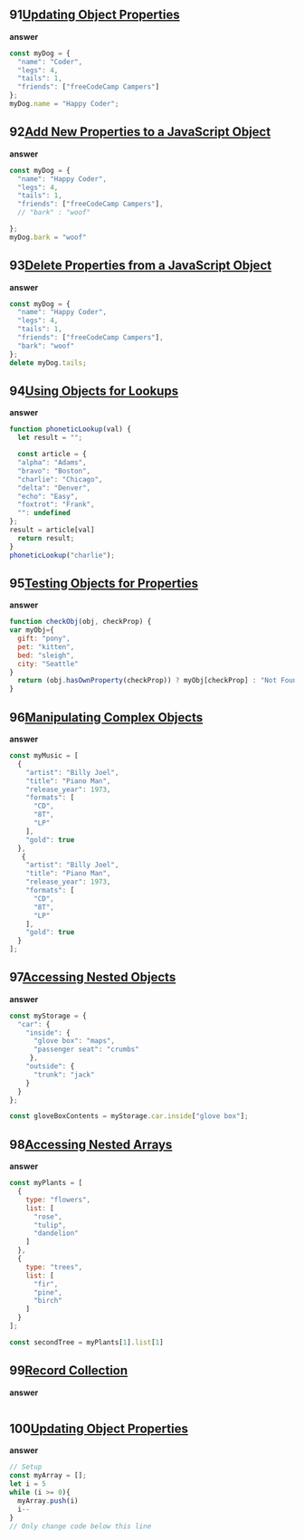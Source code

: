## 91[Updating Object Properties](https://www.freecodecamp.org/learn/javascript-algorithms-and-data-structures/basic-javascript/updating-object-properties)

**answer**

```js
const myDog = {
  "name": "Coder",
  "legs": 4,
  "tails": 1,
  "friends": ["freeCodeCamp Campers"]
};
myDog.name = "Happy Coder";
```

## 92[Add New Properties to a JavaScript Object](https://www.freecodecamp.org/learn/javascript-algorithms-and-data-structures/basic-javascript/add-new-properties-to-a-javascript-object)

**answer**

```js
const myDog = {
  "name": "Happy Coder",
  "legs": 4,
  "tails": 1,
  "friends": ["freeCodeCamp Campers"],
  // "bark" : "woof"

};
myDog.bark = "woof"

```

## 93[Delete Properties from a JavaScript Object](https://www.freecodecamp.org/learn/javascript-algorithms-and-data-structures/basic-javascript/delete-properties-from-a-javascript-object)

**answer**

```js
const myDog = {
  "name": "Happy Coder",
  "legs": 4,
  "tails": 1,
  "friends": ["freeCodeCamp Campers"],
  "bark": "woof"
};
delete myDog.tails;

```

## 94[Using Objects for Lookups](https://www.freecodecamp.org/learn/javascript-algorithms-and-data-structures/basic-javascript/using-objects-for-lookups)

**answer**

```js
function phoneticLookup(val) {
  let result = "";

  const article = {
  "alpha": "Adams",
  "bravo": "Boston",
  "charlie": "Chicago",
  "delta": "Denver",
  "echo": "Easy",
  "foxtrot": "Frank",
  "": undefined
};
result = article[val]
  return result;
}
phoneticLookup("charlie");
```

## 95[Testing Objects for Properties](https://www.freecodecamp.org/learn/javascript-algorithms-and-data-structures/basic-javascript/testing-objects-for-properties)

**answer**

```js
function checkObj(obj, checkProp) {
var myObj={
  gift: "pony",
  pet: "kitten",
  bed: "sleigh",
  city: "Seattle"
}
  return (obj.hasOwnProperty(checkProp)) ? myObj[checkProp] : "Not Found";
}
```

## 96[Manipulating Complex Objects](https://www.freecodecamp.org/learn/javascript-algorithms-and-data-structures/basic-javascript/manipulating-complex-objects)

**answer**

```js
const myMusic = [
  {
    "artist": "Billy Joel",
    "title": "Piano Man",
    "release_year": 1973,
    "formats": [
      "CD",
      "8T",
      "LP"
    ],
    "gold": true
  },
   {
    "artist": "Billy Joel",
    "title": "Piano Man",
    "release_year": 1973,
    "formats": [
      "CD",
      "8T",
      "LP"
    ],
    "gold": true
  }
];
```

## 97[Accessing Nested Objects](https://www.freecodecamp.org/learn/javascript-algorithms-and-data-structures/basic-javascript/accessing-nested-objects)

**answer**

```js
const myStorage = {
  "car": {
    "inside": {
      "glove box": "maps",
      "passenger seat": "crumbs"
     },
    "outside": {
      "trunk": "jack"
    }
  }
};

const gloveBoxContents = myStorage.car.inside["glove box"];
```

## 98[Accessing Nested Arrays](https://www.freecodecamp.org/learn/javascript-algorithms-and-data-structures/basic-javascript/accessing-nested-arrays)

**answer**

```js
const myPlants = [
  {
    type: "flowers",
    list: [
      "rose",
      "tulip",
      "dandelion"
    ]
  },
  {
    type: "trees",
    list: [
      "fir",
      "pine",
      "birch"
    ]
  }
];

const secondTree = myPlants[1].list[1]
```

## 99[Record Collection](https://www.freecodecamp.org/learn/javascript-algorithms-and-data-structures/basic-javascript/record-collection)

**answer**

```js

```


## 100[Updating Object Properties](https://www.freecodecamp.org/learn/javascript-algorithms-and-data-structures/basic-javascript/iterate-with-javascript-while-loops)

**answer**

```js
// Setup
const myArray = [];
let i = 5
while (i >= 0){
  myArray.push(i)
  i--
}
// Only change code below this line

```

